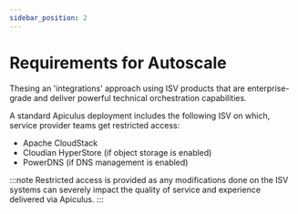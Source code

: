 ```yaml
---
sidebar_position: 2
---
```

# Requirements for Autoscale

Thesing an 'integrations' approach using ISV products that are enterprise-grade and deliver powerful technical orchestration capabilities.

A standard Apiculus deployment includes the following ISV on which, service provider teams get restricted access:

- Apache CloudStack
- Cloudian HyperStore (if object storage is enabled)
- PowerDNS (if DNS management is enabled)



:::note
Restricted access is provided as any modifications done on the ISV systems can severely impact the quality of service and experience delivered via Apiculus.
:::